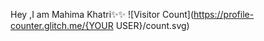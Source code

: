 Hey ,I am Mahima Khatri:sparkles::sparkles:
![Visitor Count](https://profile-counter.glitch.me/{YOUR USER}/count.svg)




